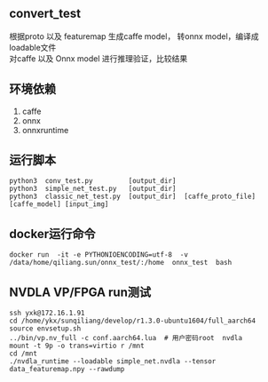## convert_test
根据proto 以及 featuremap 生成caffe model， 转onnx model，编译成loadable文件  
对caffe 以及 Onnx  model 进行推理验证，比较结果

## 环境依赖
1. caffe
2. onnx
3. onnxruntime

## 运行脚本
```
python3  conv_test.py         [output_dir]
python3  simple_net_test.py   [output_dir]
python3  classic_net_test.py  [output_dir]  [caffe_proto_file] [caffe_model] [input_img]
```

## docker运行命令
```
docker run  -it -e PYTHONIOENCODING=utf-8  -v /data/home/qiliang.sun/onnx_test/:/home  onnx_test  bash
```

## NVDLA  VP/FPGA run测试
```
ssh yxk@172.16.1.91
cd /home/ykx/sunqiliang/develop/r1.3.0-ubuntu1604/full_aarch64
source envsetup.sh
../bin/vp.nv_full -c conf.aarch64.lua  # 用户密码root  nvdla
mount -t 9p -o trans=virtio r /mnt
cd /mnt
./nvdla_runtime --loadable simple_net.nvdla --tensor data_featuremap.npy --rawdump
```